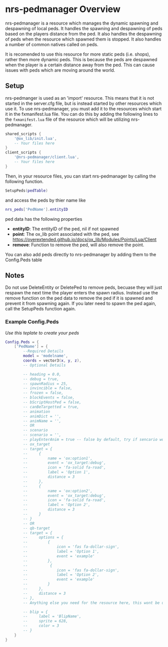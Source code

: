# **nrs-pedmanager Overview**

nrs-pedmanager is a resource which manages the dynamic spawning and despawning of local peds. It handles the spawning and despawning of peds based on the players distance from the ped. It also handles the despawning of peds when the resource which spawned them is stopped. It also handles a number of common natives called on peds.

It is recomended to use this resource for more static peds (i.e. shops), rather then more dynamic peds. This is because the peds are despawned when the player is a certain distance away from the ped. This can cause issues with peds which are moving around the world.

## **Setup**

nrs-pedmanger is used as an 'import' resource. This means that it is not started in the server.cfg file, but is instead started by other resources which use it. To use nrs-pedmanager, you must add it to the resources which start it in the fxmanifest.lua file. You can do this by adding the following lines to the `fxmanifest.lua` file of the resource which will be utilizing nrs-pedmanager.

```lua
shared_scripts {
    '@ox_lib/init.lua',
    -- Your files here
}
client_scripts {
    '@nrs-pedmanager/client.lua',
    -- Your files here
}
```

Then, in your resource files, you can start nrs-pedmanager by calling the following function.

```lua
SetupPeds(pedTable)
```

and access the peds by thier name like
```lua
nrs_peds['PedName'].entityID
```

ped data has the following properties  
- **entityID**: The entityID of the ped, nil if not spawned  
- **point**: The ox_lib point associated with the ped, see https://overextended.github.io/docs/ox_lib/Modules/Points/Lua/Client  
- **remove**: Function to remove the ped, will also remove the point.  

You can also add peds directly to nrs-pedmanager by adding them to the Config.Peds table

## **Notes**
Do not use DeleteEntity or DeletePed to remove peds, becuase they will just respawn the next time the player enters the spawn radius. Instead use the remove function on the ped data to remove the ped if it is spawned and prevent it from spawning again. If you later need to spawn the ped again, call the SetupPeds function again.

### **Example Config.Peds** 
*Use this teplate to create your peds*

```lua
Config.Peds = {
    ['PedName'] = {
        --Required Details
        model = 'modelname',
        coords = vector3(x, y, z),
        -- Optional Details

        -- heading = 0.0,
        -- debug = true,
        -- spawnRadius = 25,
        -- invincible = false,
        -- frozen = false,
        -- blockEvents = false,
        -- bScriptHostPed = false,
        -- canBeTargetted = true,
        -- animation
        -- animDict = '',
        -- animName = '',
        -- OR
        -- scenario
        -- scenario = '',
        -- playEnterAnim = true -- false by default, try if sencario wont play
        -- ox_target
        -- target = {
        --     {
        --         name = 'ox:option1',
        --         event = 'ox_target:debug',
        --         icon = 'fa-solid fa-road',
        --         label = 'Option 1',
        --         distance = 3
        --     },
        --     {
        --         name = 'ox:option2',
        --         event = 'ox_target:debug',
        --         icon = 'fa-solid fa-road',
        --         label = 'Option 2',
        --         distance = 3
        --     }
        -- }
        -- OR
        -- qb-target
        -- target = {
        --     options = {
        --         {
        --             icon = 'fas fa-dollar-sign',
        --             label = 'Option 1',
        --             event = 'example'
        --         },
        --          {
        --             icon = 'fas fa-dollar-sign',
        --             label = 'Option 2',
        --             event = 'example'
        --         }
        --     },
        --     distance = 3
        -- },
        -- Anything else you need for the resource here, this wont be used by pedmanager

        -- blip = {
        --     label = 'BlipName',
        --     sprite = 628,
        --     color = 3
        -- }
    }
}
```
